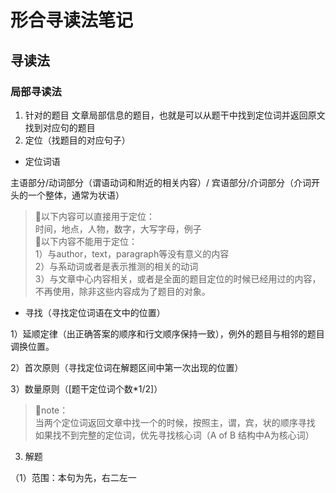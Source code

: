# 形合寻读法笔记
## 寻读法
### 局部寻读法
1. 针对的题目
文章局部信息的题目，也就是可以从题干中找到定位词并返回原文找到对应句的题目
2. 定位（找题目的对应句子）
* 定位词语

主语部分/动词部分（谓语动词和附近的相关内容）/
宾语部分/介词部分（介词开头的一个整体，通常为状语）
> 🌟以下内容可以直接用于定位：  
> 时间，地点，人物，数字，大写字母，例子  
> 🌟以下内容不能用于定位：  
>  1）与author，text，paragraph等没有意义的内容  
>  2）与系动词或者是表示推测的相关的动词  
>  3）与文章中心内容相关，或者是全面的题目定位的时候已经用过的内容，不再使用，除非这些内容成为了题目的对象。  
* 寻找（寻找定位词语在文中的位置）

1）延顺定律（出正确答案的顺序和行文顺序保持一致），例外的题目与相邻的题目调换位置。

2）首次原则（寻找定位词在解题区间中第一次出现的位置）

3）数量原则（[题干定位词个数*1/2]）
> 📒note：  
> 当两个定位词返回文章中找一个的时候，按照主，谓，宾，状的顺序寻找  
> 如果找不到完整的定位词，优先寻找核心词（A of B 结构中A为核心词）  

3. 解题

（1）范围：本句为先，右二左一
